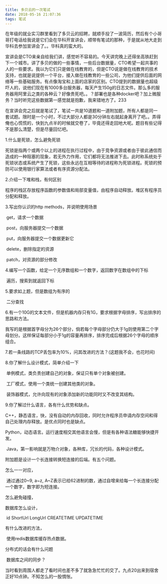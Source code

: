 ```yaml
---
title: 多贝云的一次笔试
date: 2018-05-16 21:07:36
tags: 笔试
---
```


​	在年级的就业实习群里看到了多贝云的招聘，就顺手投了一波简历，然后有个小哥哥打电话给我说是它们会在华科开宣讲会，顺带有笔试的那种，于是就从地大走到华科去参加宣讲会了。。华科真的蛮大的。

​	宣讲会是CTO来亲自给我们讲，感觉听不容易的。今天讲完晚上还得坐高铁赶到下一个城市。讲了多贝的做的一些事情，一些后台数据量，CTO希望一起共事的人的一些要求。我以为它们只是做在线教育的，但是CTO说是做在线教育的技术支持，也就是说提供一个平台，接入做在线教育的一些公司，为他们提供后面的网络等一些基础服务。有点像淘宝和上面的店家的区别。CTO提到的数据量也超级吓人的，说他们现在有1000多台服务器，每天产生150g的日志文件。那么多的服务器用阿里云之类的各种云？好像贵死吧。。？部署也是各种docker吧？加上微服务？当时听完这些数据第一感觉就是抱歉，我来错地方了。233

​	在宣讲会完之后就是笔试了，笔试一共是10道题和一道附加题，所有人都是同一套试题。限时是一个小时，不过大部分人都是30分钟左右就起身离开了吧。。弄得俺也心慌慌的，快到九点半的时候就交卷了，毕竟还得走回地大呢。题目有些记得不是那么清楚，但是尽量回忆吧。

1.什么是死锁，怎么避免死锁

​	死锁是指两个或两个以上的进程在执行过程中，由于竞争资源或者由于彼此通信而造成的一种阻塞的现象，若无外力作用，它们都将无法推进下去。此时称系统处于死锁状态或系统产生了死锁，这些永远在互相等待的进程称为死锁进程。死锁的预防可以使用银行家算法或者有序资源分配法。

2.介绍一下堆和栈，有何区别

​	程序的栈区存放程序函数的参数值和局部变量值，由程序自动释放。堆区有程序员分配和释放。

3.写出你认识的http methods，并说明使用场景

​	get，请求一个数据

​	post，向服务器提交一个数据

​	put，向服务器提交一个数据更新它

​	delete，删除指定的资源

​	patch，对资源的部分修改

4.编写一个函数，给定一个无序数组和一个数字，返回数字在数组中的下标

​	遍历，搜索到就返回下标

5.要求如上题，但是数组为有序的

​	二分查找

6.有一个10G的文本文件，但是机器内存只有1G，要求根据字母排序，写出排序的思路和方法。

​	我写的是根据首字母分为26个部分，倘若每个字母部分仍大于1g则使用第二个字母划分。这样保证每部分小于1g的容量再排序，排序完成后根据26个字母的顺序组合。

7.若一条线路的TCP丢包率为10%，问其改进的方法？(这题我不会，也花时间)

8.你了解什么设计模式，简单介绍一下

​	单例模式，类负责创建自己的对象，保证只有单个对象被创建。

​	工厂模式，使用一个类统一创建其他类的对象。

​	装饰器模式，允许向现有的对象添加新的功能同时又不改变其结构。

9.你了解过什么语言，各有什么优势和缺点。

​	C++，静态语言，快，没有自动的内存回收，同时允许程序员申请内存空间和得自己处理内存释放。是优点同时也是缺点。

​	Python，动态语言。运行速度相交其他语言会慢，但是有各种语法糖能够快捷开发。

​	Java，第一影响就是万物介对象，各种库，冗长的代码，各种设计模式。

附加题是设计一个长连接转换短连接的后端。有五个问题。

怎么一一对应，

​	通过通过0~9, a~z, A~Z表示已给62进制的数，通过自增来给每一个长连接分配一个数字，数字即为短连接。

怎么避免碰撞，

数据库怎么设计，

​	id ShortUrl LongUrl CREATETIME UPDATETIME

有什么改进的方法，

​	使用redis数据库缓存热点数据。

分布式的话会有什么问题

​	数据库之间的同步？

当时看到周围人都走了看时间也差不多了就急急忙忙的交了。九点20出来到宿舍正好10点钟。不知怎么的一股惆怅。